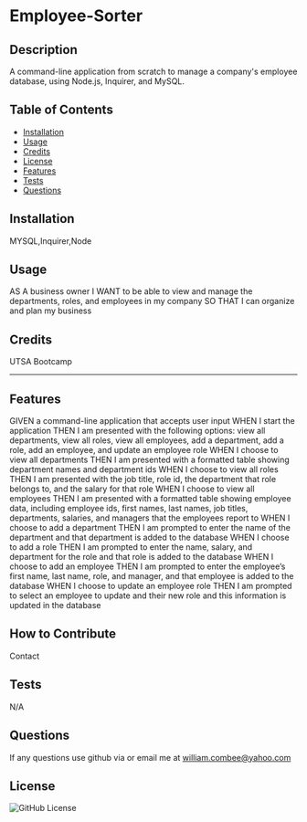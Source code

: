 # Employee-Sorter

  ## Description
 A command-line application from scratch to manage a company's employee database, using Node.js, Inquirer, and MySQL.

## Table of Contents 
    
- [Installation](#install)
- [Usage](#usage)
- [Credits](#credits)
- [License](#license)
- [Features](#features)
- [Tests](#tests)
- [Questions](#quesgions)

## Installation
MYSQL,Inquirer,Node

## Usage
AS A business owner
I WANT to be able to view and manage the departments, roles, and employees in my company
SO THAT I can organize and plan my business

## Credits
UTSA Bootcamp

---

## Features
GIVEN a command-line application that accepts user input
WHEN I start the application
THEN I am presented with the following options: view all departments, view all roles, view all employees, add a department, add a role, add an employee, and update an employee role
WHEN I choose to view all departments
THEN I am presented with a formatted table showing department names and department ids
WHEN I choose to view all roles
THEN I am presented with the job title, role id, the department that role belongs to, and the salary for that role
WHEN I choose to view all employees
THEN I am presented with a formatted table showing employee data, including employee ids, first names, last names, job titles, departments, salaries, and managers that the employees report to
WHEN I choose to add a department
THEN I am prompted to enter the name of the department and that department is added to the database
WHEN I choose to add a role
THEN I am prompted to enter the name, salary, and department for the role and that role is added to the database
WHEN I choose to add an employee
THEN I am prompted to enter the employee’s first name, last name, role, and manager, and that employee is added to the database
WHEN I choose to update an employee role
THEN I am prompted to select an employee to update and their new role and this information is updated in the database

## How to Contribute
Contact

## Tests
N/A

## Questions 
If any questions use github via  or email me at william.combee@yahoo.com

## License
![GitHub License](https://img.shields.io/badge/license-MIT-blue.svg)


